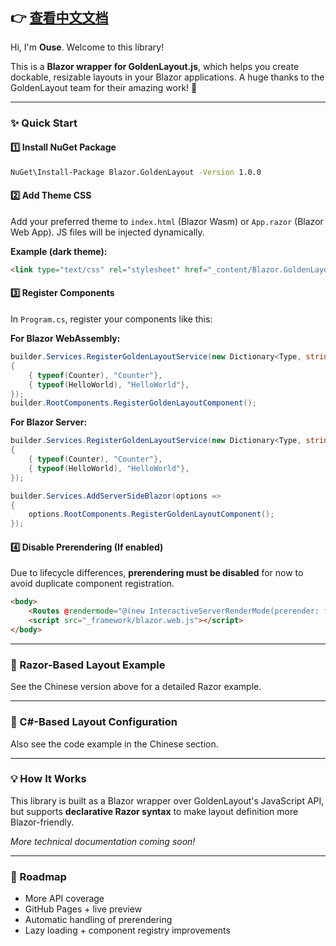 ## 👉 [查看中文文档](README_cn.md)

Hi, I'm **Ouse**. Welcome to this library!

This is a **Blazor wrapper for GoldenLayout.js**, which helps you create dockable, resizable layouts in your Blazor applications.
 A huge thanks to the GoldenLayout team for their amazing work! 🙌

------

### ✨ Quick Start

#### 1️⃣ Install NuGet Package

```bash
NuGet\Install-Package Blazor.GoldenLayout -Version 1.0.0
```

#### 2️⃣ Add Theme CSS

Add your preferred theme to `index.html` (Blazor Wasm) or `App.razor` (Blazor Web App).
 JS files will be injected dynamically.

**Example (dark theme):**

```html
<link type="text/css" rel="stylesheet" href="_content/Blazor.GoldenLayout/goldenlayout-dark-theme.css" />
```

#### 3️⃣ Register Components

In `Program.cs`, register your components like this:

**For Blazor WebAssembly:**

```csharp
builder.Services.RegisterGoldenLayoutService(new Dictionary<Type, string>
{
    { typeof(Counter), "Counter"},
    { typeof(HelloWorld), "HelloWorld"},
});
builder.RootComponents.RegisterGoldenLayoutComponent();
```

**For Blazor Server:**

```csharp
builder.Services.RegisterGoldenLayoutService(new Dictionary<Type, string>
{
    { typeof(Counter), "Counter"},
    { typeof(HelloWorld), "HelloWorld"},
});

builder.Services.AddServerSideBlazor(options =>
{
    options.RootComponents.RegisterGoldenLayoutComponent();
});
```

#### 4️⃣ Disable Prerendering (If enabled)

Due to lifecycle differences, **prerendering must be disabled** for now to avoid duplicate component registration.

```html
<body>
    <Routes @rendermode="@(new InteractiveServerRenderMode(prerender: false))" />
    <script src="_framework/blazor.web.js"></script>
</body>
```

------

### 🧩 Razor-Based Layout Example

See the Chinese version above for a detailed Razor example.

------

### 🔧 C#-Based Layout Configuration

Also see the code example in the Chinese section.

------

### 💡 How It Works

This library is built as a Blazor wrapper over GoldenLayout's JavaScript API, but supports **declarative Razor syntax** to make layout definition more Blazor-friendly.

*More technical documentation coming soon!*

------

### 🔮 Roadmap

- More API coverage
- GitHub Pages + live preview
- Automatic handling of prerendering
- Lazy loading + component registry improvements
